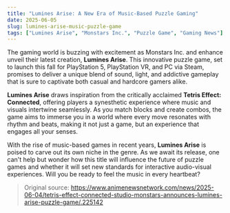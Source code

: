 ```yaml
---
title: "Lumines Arise: A New Era of Music-Based Puzzle Gaming"
date: 2025-06-05
slug: lumines-arise-music-puzzle-game
tags: ["Lumines Arise", "Monstars Inc.", "Puzzle Game", "Gaming News"]
---
```


The gaming world is buzzing with excitement as Monstars Inc. and enhance unveil their latest creation, **Lumines Arise**. This innovative puzzle game, set to launch this fall for PlayStation 5, PlayStation VR, and PC via Steam, promises to deliver a unique blend of sound, light, and addictive gameplay that is sure to captivate both casual and hardcore gamers alike.

**Lumines Arise** draws inspiration from the critically acclaimed **Tetris Effect: Connected**, offering players a synesthetic experience where music and visuals intertwine seamlessly. As you match blocks and create combos, the game aims to immerse you in a world where every move resonates with rhythm and beats, making it not just a game, but an experience that engages all your senses.

With the rise of music-based games in recent years, **Lumines Arise** is poised to carve out its own niche in the genre. As we await its release, one can't help but wonder how this title will influence the future of puzzle games and whether it will set new standards for interactive audio-visual experiences. Will you be ready to feel the music in every heartbeat?

> Original source: https://www.animenewsnetwork.com/news/2025-06-04/tetris-effect-connected-studio-monstars-announces-lumines-arise-puzzle-game/.225142